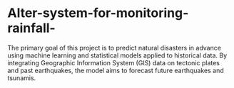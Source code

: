 # Alter-system-for-monitoring-rainfall-
The primary goal of this project is to predict natural disasters in advance using machine learning and statistical models applied to historical data. By integrating Geographic Information System (GIS) data on tectonic plates and past earthquakes, the model aims to forecast future earthquakes and tsunamis.
